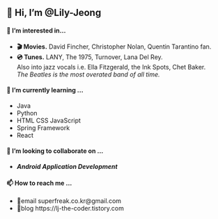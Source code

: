 <div>
  <p><h2>👋 Hi, I’m <b>@Lily-Jeong</b></h2></p>
  <p>
    <h4>👀 I’m interested in...</h4>
    <ul>
      <li><b>🎬 Movies.</b> David Fincher, Christopher Nolan, Quentin Tarantino fan.</li>
      <li>
        <b>💿 Tunes.</b> LANY, The 1975, Turnover, Lana Del Rey.<br>
        Also into jazz vocals i.e. Ella Fitzgerald, the Ink Spots, Chet Baker.
        <br>
        <i>The Beatles is the most overated band of all time.</i>
      </li>
    </ul>
  </p>
  <p>
    <h4>🌱 I’m currently learning ...</h4>
    <ul>
      <li>Java</li>
      <li>Python</li>
      <li>HTML CSS JavaScript</li>
      <li>Spring Framework</li>
      <li>React</li>
    </ul>
  </p>
  <p>
    <h4>💞️ I’m looking to collaborate on ...</h4>
    <ul list-type:none;>
      <li><b><i>Android Application Development</i></b></li>
    </ul> 
  </p>
  <p>
    <h4>📫 How to reach me ...</h4>
    <ul>
      <li>📩email superfreak.co.kr@gmail.com</li>
      <li>📗blog https://lj-the-coder.tistory.com</li>
    </ul>
  </p>
</div>
<!---
Lily-Jeong/Lily-Jeong is a ✨ special ✨ repository because its `README.md` (this file) appears on your GitHub profile.
You can click the Preview link to take a look at your changes.
--->
